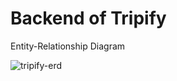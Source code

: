 # Backend of Tripify

Entity-Relationship Diagram

![tripify-erd](https://github.com/aaniksahaa/tripify-backend/assets/63545621/cfb8a7a2-420d-49c1-b4ff-46c00f28f610)

